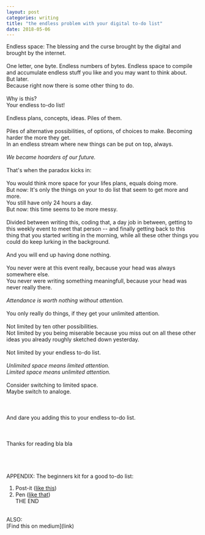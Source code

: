 ```yaml
---
layout: post
categories: writing
title: "the endless problem with your digital to-do list"
date: 2018-05-06
---
```


Endless space: The blessing and the curse brought by the digital and brought by the internet. <br>
<br>
One letter, one byte.
Endless numbers of bytes.
Endless space to compile and accumulate endless stuff you like and you may want to think about. <br>
But later. <br>
Because right now there is some other thing to do.<br>
<br>
Why is this?<br>
Your endless to-do list!<br>
<br>
Endless plans, concepts, ideas. Piles of them. <br>
<br>
Piles of alternative possibilities, of options, of choices to make. Becoming harder the more they get. <br>
In an endless stream where new things can be put on top, always.<br>
<br>
*We became hoarders of our future.*<br>
<br>
That's when the paradox kicks in:<br>
<br>
You would think more space for your lifes plans, equals doing more. <br>
But now: It's only the things on your to do list that seem to get more and more. <br>
You still have only 24 hours a day. <br>
But now: this time seems to be more messy.<br>
<br>
Divided between writing this, coding that, a day job in between, getting to this weekly event to meet that person -- and finally getting back to this thing that you started writing in the morning, while all these other things you could do keep lurking in the background. <br>
<br>
And you will end up having done nothing. <br>
<br>
You never were at this event really, because your head was always somewhere else.<br>
You never were writing something meaningfull, because your head was never really there.<br>
<br>
*Attendance is worth nothing without attention.* <br>
<br>
You only really do things, if they get your unlimited attention.<br>
<br>
Not limited by ten other possibilities.<br>
Not limited by you being miserable because you miss out on all these other ideas you already roughly sketched down yesterday.<br>
<br>
Not limited by your endless to-do list.<br>
<br>
*Unlimited space means limited attention.<br>
Limited space means unlimited attention.* <br>
<br>
Consider switching to limited space.<br>
Maybe switch to analoge. <br>
<br>
<br>
<br>
And dare you adding this to your endless to-do list.<br>
<br>
<br>
<br>
Thanks for reading bla bla <br>
<br>
<br>
<br>
<br>
APPENDIX: The beginners kit for a good to-do list: <br>
1) Post-it ([like this](https://amzn.to/2rm6j5l))<br>
2) Pen ([like that](https://amzn.to/2JW9I1S))<br>
THE END<br>
<br>
ALSO: <br>
[Find this on medium](link)

